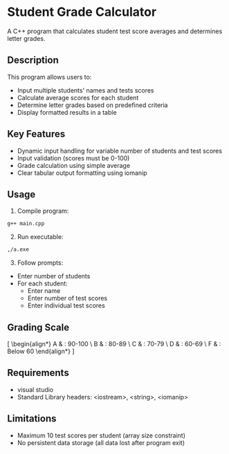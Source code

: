 # Student Grade Calculator

A C++ program that calculates student test score averages and determines letter grades.

## Description
This program allows users to:
- Input multiple students' names and tests scores
- Calculate average scores for each student
- Determine letter grades based on predefined criteria
- Display formatted results in a table

## Key Features
- Dynamic input handling for variable number of students and test scores
- Input validation (scores must be 0-100)
- Grade calculation using simple average
- Clear tabular output formatting using iomanip

## Usage
1. Compile program:
```bash
g++ main.cpp 
```
2. Run executable:
```bash
,/a.exe
```
3. Follow prompts:
- Enter number of students
- For each student:
  - Enter name
  - Enter number of test scores
  - Enter individual test scores

## Grading Scale
\[
\begin{align*}
A & : 90-100 \\
B & : 80-89 \\
C & : 70-79 \\
D & : 60-69 \\
F & : Below 60
\end{align*}
\]

## Requirements
- visual studio
- Standard Library headers: \<iostream>, \<string>, \<iomanip>

## Limitations
- Maximum 10 test scores per student (array size constraint)
- No persistent data storage (all data lost after program exit)
